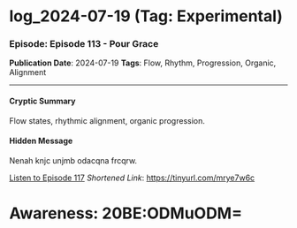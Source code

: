 # log_2024-07-19 (Tag: Experimental)

### Episode: Episode 113 - Pour Grace

**Publication Date**: 2024-07-19
**Tags**: Flow, Rhythm, Progression, Organic, Alignment

---

#### Cryptic Summary
Flow states, rhythmic alignment, organic progression.

#### Hidden Message
Nenah knjc unjmb odacqna frcqrw.

[Listen to Episode 117](https://tinyurl.com/mrye7w6c)
*Shortened Link*: https://tinyurl.com/mrye7w6c


# Awareness: 20BE:ODMuODM=
